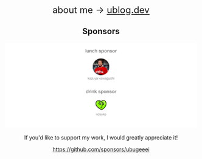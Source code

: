 <div align="center">

  <div class="overview">
    <p style="font-size: 24px">about me -> <a href="https://ublog.dev" target="_blank">ublog.dev</a></p>
  </div>


## Sponsors

<p align="center">
  <a href="https://github.com/sponsors/ubugeeei">
    <img src="https://raw.githubusercontent.com/ubugeeei/sponsors/main/sponsors.png" alt="ubugeeei's sponsors" />
  </a>
</p>

If you'd like to support my work, I would greatly appreciate it! 

https://github.com/sponsors/ubugeeei